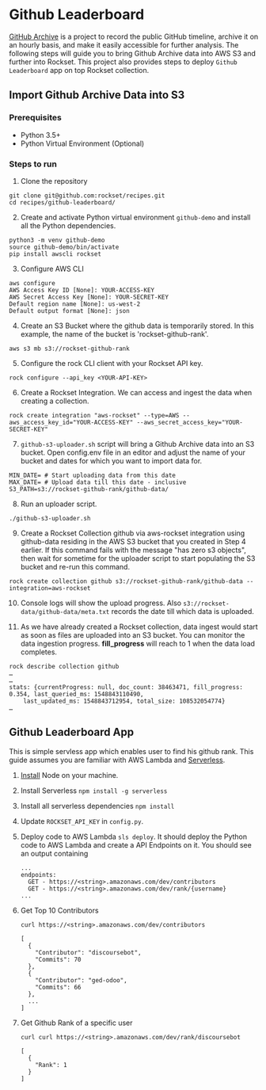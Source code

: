# Github Leaderboard

[GitHub Archive](https://github.blog/2012-05-01-data-at-github/ "GitHub Archive") is a project to record the public GitHub timeline, archive it on an hourly basis, and make it easily accessible for further analysis. The following steps will guide you to bring Github Archive data into AWS S3 and further into Rockset.
This project also provides steps to deploy `Github Leaderboard` app on top Rockset collection.

## Import Github Archive Data into S3

### Prerequisites
- Python 3.5+
- Python Virtual Environment (Optional)

### Steps to run
1. Clone the repository
```
git clone git@github.com:rockset/recipes.git
cd recipes/github-leaderboard/
```
2. Create and activate Python virtual environment `github-demo` and install all the Python dependencies.
```
python3 -m venv github-demo
source github-demo/bin/activate
pip install awscli rockset
```
3. Configure AWS CLI
```
aws configure
AWS Access Key ID [None]: YOUR-ACCESS-KEY
AWS Secret Access Key [None]: YOUR-SECRET-KEY
Default region name [None]: us-west-2
Default output format [None]: json
```
4. Create an S3 Bucket where the github data is temporarily stored. In this example, the name of the bucket is 'rockset-github-rank'. 
```
aws s3 mb s3://rockset-github-rank
```
5. Configure the rock CLI client with your Rockset API key.
```
rock configure --api_key <YOUR-API-KEY>
```
6. Create a Rockset Integration. We can access and ingest the data when creating a collection.
```
rock create integration "aws-rockset" --type=AWS --aws_access_key_id="YOUR-ACCESS-KEY" --aws_secret_access_key="YOUR-SECRET-KEY"
```

7. `github-s3-uploader.sh` script will bring a Github Archive data into an S3 bucket. Open config.env file in an editor and adjust the name of your bucket and dates for which you want to import data for.
```
MIN_DATE= # Start uploading data from this date
MAX_DATE= # Upload data till this date - inclusive
S3_PATH=s3://rockset-github-rank/github-data/
```

8. Run an uploader script.
```
./github-s3-uploader.sh
```

9. Create a Rockset Collection github via aws-rockset integration using github-data residing in the AWS S3 bucket that you created in Step 4 earlier. If this command fails with the message "has zero s3 objects", then wait for sometime for the uploader script to start populating the S3 bucket and re-run this command.
```
rock create collection github s3://rockset-github-rank/github-data --integration=aws-rockset
```

10. Console logs will show the upload progress. Also `s3://rockset-data/github-data/meta.txt` records the date till which data is uploaded.

11. As we have already created a Rockset collection, data ingest would start as soon as files are uploaded into an S3 bucket. You can monitor the data ingestion progress. **fill_progress** will reach to 1 when the data load completes. 
```
rock describe collection github
…
…
stats: {currentProgress: null, doc_count: 38463471, fill_progress: 0.354, last_queried_ms: 1548843110490,
    last_updated_ms: 1548843712954, total_size: 108532054774}
…
```

## Github Leaderboard App

This is simple servless app which enables user to find his github rank. This guide assumes you are familiar with AWS Lambda and [Serverless](https://serverless.com/framework/docs/providers/aws/guide/installation/).

1. [Install](https://nodejs.org/en/download/) Node on your machine.

1. Install Serverless `npm install -g serverless`

1. Install all serverless dependencies `npm install`

1. Update `ROCKSET_API_KEY` in `config.py`.

1. Deploy code to AWS Lambda `sls deploy`. It should deploy the Python code to AWS Lambda and create a API Endpoints on it. You should see an output containing
    ```
    ...
    endpoints:
      GET - https://<string>.amazonaws.com/dev/contributors
      GET - https://<string>.amazonaws.com/dev/rank/{username}
    ...
    ```
1. Get Top 10 Contributors
    ```
    curl https://<string>.amazonaws.com/dev/contributors
    
    [
      {
        "Contributor": "discoursebot",
        "Commits": 70
      },
      {
        "Contributor": "ged-odoo",
        "Commits": 66
      },
      ...
    ]
    ```
1. Get Github Rank of a specific user
    ```
    curl curl https://<string>.amazonaws.com/dev/rank/discoursebot
    
    [
      {
        "Rank": 1
      }
    ]
    ```